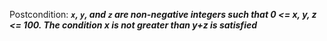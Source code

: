 Postcondition: ***`x`, `y`, and `z` are non-negative integers such that 0 <= x, y, z <= 100. The condition x is not greater than y+z is satisfied***